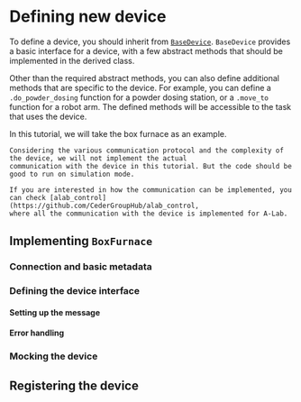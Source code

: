 # Defining new device

To define a device, you should inherit from [`BaseDevice`](alab_management.device_view.device.BaseDevice). `BaseDevice`
provides a basic interface for a device, with a few abstract methods that should be implemented in the derived class.

Other than the required abstract methods, you can also define additional methods that are specific to the device. For
example, you can define a `.do_powder_dosing` function for a powder dosing station, or a `.move_to` function for a robot arm.
The defined methods will be accessible to the task that uses the device.

In this tutorial, we will take the box furnace as an example. 

```{note}
Considering the various communication protocol and the complexity of the device, we will not implement the actual
communication with the device in this tutorial. But the code should be good to run on simulation mode.

If you are interested in how the communication can be implemented, you can check [alab_control](https://github.com/CederGroupHub/alab_control,
where all the communication with the device is implemented for A-Lab.
```

## Implementing `BoxFurnace`
### Connection and basic metadata
### Defining the device interface
#### Setting up the message
#### Error handling
### Mocking the device

## Registering the device
